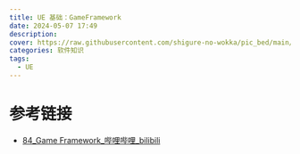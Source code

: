 ```yaml
---
title: UE 基础：GameFramework
date: 2024-05-07 17:49
description: 
cover: https://raw.githubusercontent.com/shigure-no-wokka/pic_bed/main/imgs/family_engine.jpg
categories: 软件知识
tags:
  - UE
---
```






# 参考链接
- [84\_Game Framework\_哔哩哔哩\_bilibili](https://www.bilibili.com/video/BV1Zr4y1G79Z?p=84&vd_source=4ca316b11bb8c03c238d1da54c1ba5f0)